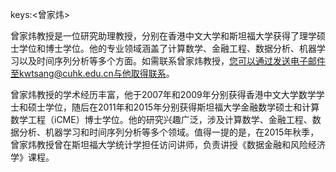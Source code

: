 keys:<曾家炜>


曾家炜教授是一位研究助理教授，分别在香港中文大学和斯坦福大学获得了理学硕士学位和博士学位。他的专业领域涵盖了计算数学、金融工程、数据分析、机器学习以及时间序列分析等多个方面。如需联系曾家炜教授，您可以通过发送电子邮件至kwtsang@cuhk.edu.cn与他取得联系。

曾家炜教授的学术经历丰富，他于2007年和2009年分别获得香港中文大学数学学士和硕士学位，随后在2011年和2015年分别获得斯坦福大学金融数学硕士和计算数学工程（iCME）博士学位。他的研究兴趣广泛，涉及计算数学、金融工程、数据分析、机器学习和时间序列分析等多个领域。值得一提的是，在2015年秋季，曾家炜教授曾在斯坦福大学统计学担任访问讲师，负责讲授《数据金融和风险经济学》课程。
